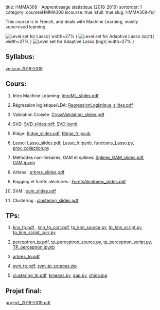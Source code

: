 title: HMMA308 - Apprentissage statistique (2018-2019)
sortorder: 1
category: coursesHMMA308
iscourse: true
isfull: true
slug: HMMA308-full

This course is in French, and deals with Machine Learning, mostly supervised learning.

![Level set for Lasso](images/separable_level_set10.svg "Level set for Lasso"){ width=27% }
![Level set for Adaptive Lasso (sqrt)](images/non_cvx_sqrt_level_set.svg "Level set for Adaptive Lasso (sqrt)"){ width=27% }
![Level set for Adaptive Lasso (log)](images/non_cvx_log_level_set.svg "Level st for Adaptive Lasso (log)"){ width=27% }

## Syllabus:
[version 2018-2019](/enseignement/Montpellier/Apprentissage_Statistique/sllabus_18_19.pdf)

## Cours:

1. Intro Machine Learning: [IntroML_slides.pdf](/enseignement/Montpellier/Apprentissage_Statistique/IntroML_slides.pdf)

1. Régression logistique/LDA: [RegressionLogistique_slides.pdf](/enseignement/Montpellier/Apprentissage_Statistique/RegressionLogistique_slides.pdf)

1. Validation Croisée: [CrossValidation_slides.pdf](/enseignement/Montpellier/Apprentissage_Statistique/CrossValidation_slides.pdf)

1. SVD: [SVD_slides.pdf](/enseignement/Montpellier/Apprentissage_Statistique/SVD_slides.pdf); [SVD.ipynb](/enseignement/Montpellier/Apprentissage_Statistique/SVD.ipynb)

1. Ridge: [Ridge_slides.pdf](/enseignement/Montpellier/Apprentissage_Statistique/Ridge_slides.pdf), [Ridge_fr.ipynb](/enseignement/Montpellier/Apprentissage_Statistique/Ridge_fr.ipynb)

1. Lasso: [Lasso_slides.pdf](/enseignement/Montpellier/Apprentissage_Statistique/Lasso_slides.pdf), [Lasso_fr.ipynb](/enseignement/Montpellier/Apprentissage_Statistique/Lasso_fr.ipynb), [functions_Lasso.py](/enseignement/Montpellier/Apprentissage_Statistique/functions_Lasso.py), [prox_collection.py](/enseignement/Montpellier/Apprentissage_Statistique/prox_collection.py)

1. Méthodes non-linéaires, GAM et splines: [Splines_GAM_slides.pdf](/enseignement/Montpellier/Apprentissage_Statistique/Splines_GAM_slides.pdf), [GAM.ipynb](/enseignement/Montpellier/Apprentissage_Statistique/GAM.ipynb)

1. Arbres : [arbres_slides.pdf](/enseignement/Montpellier/Apprentissage_Statistique/arbres_slides.pdf)

1. Bagging et forêts aléatoires : [ForetsAleatoires_slides.pdf](/enseignement/Montpellier/Apprentissage_Statistique/ForetsAleatoires_slides.pdf)

1. SVM : [svm_slides.pdf](/enseignement/Montpellier/Apprentissage_Statistique/svm_slides.pdf)

1. Clustering : [clustering_slides.pdf](/enseignement/Montpellier/Apprentissage_Statistique/clustering_slides.pdf)

## TPs:


1. [knn_tp.pdf](/enseignement/Montpellier/Apprentissage_Statistique/knn_tp.pdf) , [knn_tp_corr.pdf](/enseignement/Montpellier/Apprentissage_Statistique/knn_tp_corr.pdf),
[tp_knn_source.py](/enseignement/Montpellier/Apprentissage_Statistique/tp_knn_source.py), [tp_knn_script.py](/enseignement/Montpellier/Apprentissage_Statistique/tp_knn_script.py), [tp_knn_script_corr.py](/enseignement/Montpellier/Apprentissage_Statistique/tp_knn_script_corr.py)


1. [perceptron_tp.pdf](/enseignement/Montpellier/Apprentissage_Statistique/perceptron_tp.pdf),
[tp_perceptron_source.py](/enseignement/Montpellier/Apprentissage_Statistique/tp_perceptron_source.py), [tp_perceptron_script.py](/enseignement/Montpellier/Apprentissage_Statistique/tp_perceptron_script.py), [TP_perceptron.ipynb](/enseignement/Montpellier/Apprentissage_Statistique/TP_perceptron.ipynb)


1. [arbres_tp.pdf](/enseignement/Montpellier/Apprentissage_Statistique/arbres_tp.pdf)

1. [svm_tp.pdf](/enseignement/Montpellier/Apprentissage_Statistique/svm_tp.pdf), [svm_tp_sources.zip](/enseignement/Montpellier/Apprentissage_Statistique/svm_tp_sources.zip)

1. [clustering_tp.pdf](/enseignement/Montpellier/Apprentissage_Statistique/clustering_tp.pdf), [kmeans.py](/enseignement/Montpellier/Apprentissage_Statistique/kmeans.py), [gap.py](/enseignement/Montpellier/Apprentissage_Statistique/gap.py), [china.jpg](/enseignement/Montpellier/Apprentissage_Statistique/china.jpg)

## Projet final:
[project_2018-2019.pdf](/enseignement/Montpellier/Apprentissage_Statistique/project_2018-2019.pdf)
